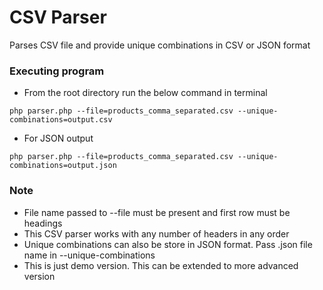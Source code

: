 # CSV Parser 

Parses CSV file and provide unique combinations in CSV or JSON format

### Executing program

* From the root directory run the below command in terminal
```
php parser.php --file=products_comma_separated.csv --unique-combinations=output.csv
```
* For JSON output
```
php parser.php --file=products_comma_separated.csv --unique-combinations=output.json
```

### Note
* File name passed to --file must be present and first row must be headings
* This CSV parser works with any number of headers in any order
* Unique combinations can also be store in JSON format. Pass .json file name in --unique-combinations
* This is just demo version. This can be extended to more advanced version
